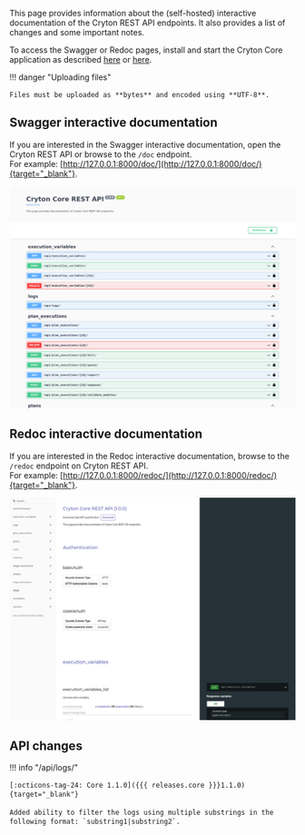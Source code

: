 This page provides information about the (self-hosted) interactive documentation of the Cryton REST API endpoints. 
It also provides a list of changes and some important notes.

To access the Swagger or Redoc pages, install and start the Cryton Core application as described [here](../getting-started/quick-start.md) or [here](../components/core.md).

!!! danger "Uploading files"

    Files must be uploaded as **bytes** and encoded using **UTF-8**.

## Swagger interactive documentation
If you are interested in the Swagger interactive documentation, open the Cryton REST API or browse to the `/doc` endpoint.  
For example: [http://127.0.0.1:8000/doc/](http://127.0.0.1:8000/doc/){target="_blank"}.

![](../images/swagger-preview.png)

## Redoc interactive documentation
If you are interested in the Redoc interactive documentation, browse to the `/redoc` endpoint on Cryton REST API.  
For example: [http://127.0.0.1:8000/redoc/](http://127.0.0.1:8000/redoc/){target="_blank"}.

![](../images/redoc-preview.png)

## API changes

!!! info "/api/logs/"

    [:octicons-tag-24: Core 1.1.0]({{{ releases.core }}}1.1.0){target="_blank"}
    
    Added ability to filter the logs using multiple substrings in the following format: `substring1|substring2`.
